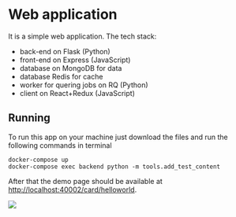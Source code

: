 # Web application

It is a simple web application. The tech stack:
* back-end on Flask (Python)
* front-end on Express (JavaScript)
* database on MongoDB for data
* database Redis for cache
* worker for quering jobs on RQ (Python)
* client on React+Redux (JavaScript)

## Running

To run this app on your machine just download the files and run the following commands in terminal

    docker-compose up
    docker-compose exec backend python -m tools.add_test_content

After that the demo page should be available at [http://localhost:40002/card/helloworld](http://localhost:40002/card/helloworld).

![](https://imgur.com/AImQ9zm)
